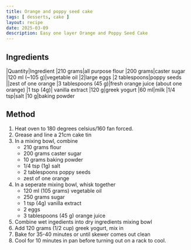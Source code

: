 ```yaml
---
title: Orange and poppy seed cake
tags: [ desserts, cake ]
layout: recipe
date: 2025-03-09
description: Easy one layer Orange and Poppy Seed Cake 
---
```

## Ingredients

|Quantity|Ingredient
|210 grams|all purpose flour
|200 grams|caster sugar
|120 ml (~105 g)|vegetable oil
|2|large eggs
|2 tablespoons|poppy seeds
||zest of one orange
|3 tablespoons (45 g)|fresh orange juice (about one orange)
|1 tsp (4g)| vanilla extract
|120 g|greek yogurt
|60 ml|milk
|1/4 tsp|salt
|10 g|baking powder

## Method

1. Heat oven to 180 degrees celsius/160 fan forced.
2. Grease and line a 21cm cake tin
3. In a mixing bowl, combine
    - 210 grams flour
    - 200 grams caster sugar
    - 10 grams baking powder
    - 1/4 tsp (1g) salt
    - 2 tablespoons poppy seeds
    - zest of one orange
4. In a seperate mixing bowl, whisk together
    - 120 ml (105 grams) vegetable oil
    - 250 grams sugar
    - 1 tsp (4g) vanilla extract
    - 2 eggs
    - 3 tablespoons (45 g) orange juice
5. Combine wet ingedients into dry ingredients mixing bowl
6. Add 120 grams (1/2 cup) greek yogurt, mix in
9. Bake for 35-40 minutes or until skewer comes out clean
10. Cool for 10 minutes in pan before turning out on a rack to cool.
